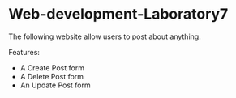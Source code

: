 # Web-development-Laboratory7

The following website allow users to post about anything. 

Features: 
* A Create Post form 
* A Delete Post form
* An Update Post form 
